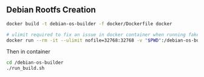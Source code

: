 
## Debian Rootfs Creation

```sh
docker build -t debian-os-builder -f docker/Dockerfile docker

# ulimit required to fix an issue in docker container when running fakeroot
docker run --rm -it --ulimit nofile=32768:32768 -v "$PWD":/debian-os-builder debian-os-builder /bin/bash
```
Then in container
```sh
cd /debian-os-builder
./run_build.sh
```
